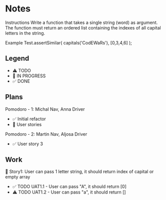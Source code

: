 # Notes

Instructions
Write a function that takes a single string (word) as argument. The function must return an ordered list containing the indexes of all capital letters in the string.

Example
Test.assertSimilar( capitals('CodEWaRs'), [0,3,4,6] );

## Legend
- ⚠ TODO
- 🚧 IN PROGRESS
- ✅ DONE

## Plans

Pomodoro - 1: Michal Nav, Anna Driver
- ✅ Initial refactor
- 🚧 User stories

Pomodoro - 2: Martin Nav, Aljosa Driver
- ✅ User story 3

## Work

🚧 Story1: User can pass 1 letter string, it should return index of capital or empty array
- ✅ TODO UAT1.1 - User can pass "A", it should return [0]
- ⚠ TODO UAT1.2 - User can pass "a", it should return []